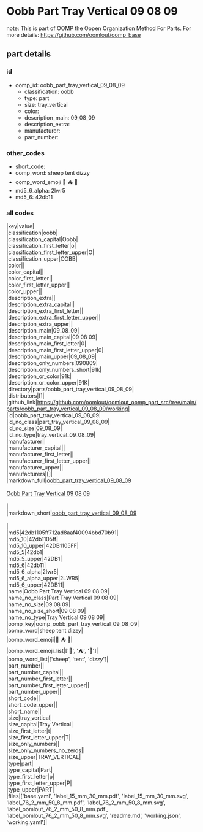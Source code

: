 # Oobb Part Tray Vertical 09 08 09  

note: This is part of OOMP the Oopen Organization Method For Parts. For more details: https://github.com/oomlout/oomp_base

##  part details





### id
* oomp_id: oobb_part_tray_vertical_09_08_09
  * classification: oobb
  * type: part
  * size: tray_vertical
  * color: 
  * description_main: 09_08_09
  * description_extra: 
  * manufacturer: 
  * part_number: 

### other_codes
* short_code: 
* oomp_word: sheep tent dizzy
* oomp_word_emoji :sheep: :tent: :dizzy:
* md5_6_alpha: 2lwr5
* md5_6: 42db11

### all codes 
|key|value|  
|classification|oobb|  
|classification_capital|Oobb|  
|classification_first_letter|o|  
|classification_first_letter_upper|O|  
|classification_upper|OOBB|  
|color||  
|color_capital||  
|color_first_letter||  
|color_first_letter_upper||  
|color_upper||  
|description_extra||  
|description_extra_capital||  
|description_extra_first_letter||  
|description_extra_first_letter_upper||  
|description_extra_upper||  
|description_main|09_08_09|  
|description_main_capital|09 08 09|  
|description_main_first_letter|0|  
|description_main_first_letter_upper|0|  
|description_main_upper|09_08_09|  
|description_only_numbers|090809|  
|description_only_numbers_short|91k|  
|description_or_color|91k|  
|description_or_color_upper|91K|  
|directory|parts/oobb_part_tray_vertical_09_08_09|  
|distributors|[]|  
|github_link|https://github.com/oomlout/oomlout_oomp_part_src/tree/main/parts/oobb_part_tray_vertical_09_08_09/working|  
|id|oobb_part_tray_vertical_09_08_09|  
|id_no_class|part_tray_vertical_09_08_09|  
|id_no_size|09_08_09|  
|id_no_type|tray_vertical_09_08_09|  
|manufacturer||  
|manufacturer_capital||  
|manufacturer_first_letter||  
|manufacturer_first_letter_upper||  
|manufacturer_upper||  
|manufacturers|[]|  
|markdown_full|[oobb_part_tray_vertical_09_08_09](https://github.com/oomlout/oomlout_oomp_part_src/tree/main/parts/oobb_part_tray_vertical_09_08_09/working)<br>[](https://github.com/oomlout/oomlout_oomp_part_src/tree/main/parts/oobb_part_tray_vertical_09_08_09/working)<br>[Oobb Part Tray Vertical 09 08 09](https://github.com/oomlout/oomlout_oomp_part_src/tree/main/parts/oobb_part_tray_vertical_09_08_09/working)<br><br>|  
|markdown_short|[oobb_part_tray_vertical_09_08_09](https://github.com/oomlout/oomlout_oomp_part_src/tree/main/parts/oobb_part_tray_vertical_09_08_09/working)<br><br>|  
|md5|42db1105ff712ad8aaf40094bbd70b91|  
|md5_10|42db1105ff|  
|md5_10_upper|42DB1105FF|  
|md5_5|42db1|  
|md5_5_upper|42DB1|  
|md5_6|42db11|  
|md5_6_alpha|2lwr5|  
|md5_6_alpha_upper|2LWR5|  
|md5_6_upper|42DB11|  
|name|Oobb Part Tray Vertical 09 08 09|  
|name_no_class|Part Tray Vertical 09 08 09|  
|name_no_size|09 08 09|  
|name_no_size_short|09 08 09|  
|name_no_type|Tray Vertical 09 08 09|  
|oomp_key|oomp_oobb_part_tray_vertical_09_08_09|  
|oomp_word|sheep tent dizzy|  
|oomp_word_emoji|:sheep: :tent: :dizzy:|  
|oomp_word_emoji_list|[':sheep:', ':tent:', ':dizzy:']|  
|oomp_word_list|['sheep', 'tent', 'dizzy']|  
|part_number||  
|part_number_capital||  
|part_number_first_letter||  
|part_number_first_letter_upper||  
|part_number_upper||  
|short_code||  
|short_code_upper||  
|short_name||  
|size|tray_vertical|  
|size_capital|Tray Vertical|  
|size_first_letter|t|  
|size_first_letter_upper|T|  
|size_only_numbers||  
|size_only_numbers_no_zeros||  
|size_upper|TRAY_VERTICAL|  
|type|part|  
|type_capital|Part|  
|type_first_letter|p|  
|type_first_letter_upper|P|  
|type_upper|PART|  
|files|['base.yaml', 'label_15_mm_30_mm.pdf', 'label_15_mm_30_mm.svg', 'label_76_2_mm_50_8_mm.pdf', 'label_76_2_mm_50_8_mm.svg', 'label_oomlout_76_2_mm_50_8_mm.pdf', 'label_oomlout_76_2_mm_50_8_mm.svg', 'readme.md', 'working.json', 'working.yaml']|  
